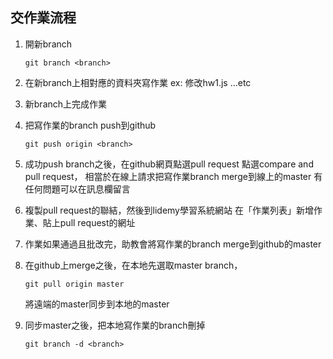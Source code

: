 ## 交作業流程
1. 開新branch
   ```
   git branch <branch>
   ```

2. 在新branch上相對應的資料夾寫作業
   ex: 修改hw1.js ...etc

3. 新branch上完成作業

4. 把寫作業的branch push到github
   ```
   git push origin <branch>
   ```

5. 成功push branch之後，在github網頁點選pull request
   點選compare and pull request，
   相當於在線上請求把寫作業branch merge到線上的master
   有任何問題可以在訊息欄留言

6. 複製pull request的聯結，然後到lidemy學習系統網站
   在「作業列表」新增作業、貼上pull request的網址

7. 作業如果通過且批改完，助教會將寫作業的branch merge到github的master

8. 在github上merge之後，在本地先選取master branch，
   ```
   git pull origin master
   ```
   將遠端的master同步到本地的master

9. 同步master之後，把本地寫作業的branch刪掉
   ```
   git branch -d <branch>
   ```




